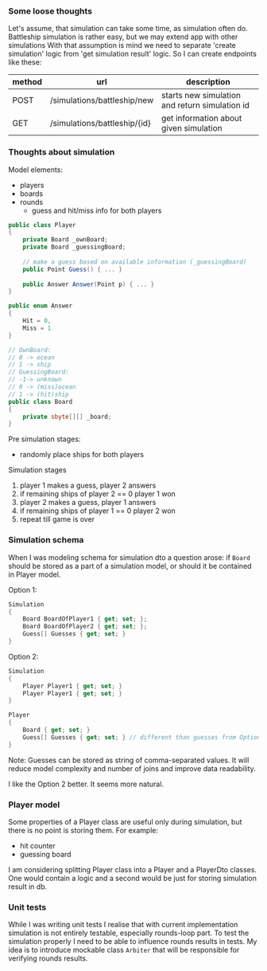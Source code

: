### Some loose thoughts

Let's assume, that simulation can take some time, as simulation often do.
Battleship simulation is rather easy, but we may extend app with other simulations
With that assumption is mind we need to separate 'create simulation' logic from 'get simulation result' logic.
So I can create endpoints like these:

| method | url                          | description                                    |
|--------|------------------------------|------------------------------------------------|
| POST   | /simulations/battleship/new  | starts new simulation and return simulation id |
| GET    | /simulations/battleship/{id} | get information about given simulation         |

### Thoughts about simulation

Model elements:

* players
* boards
* rounds
  * guess and hit/miss info for both players

```csharp
public class Player
{
    private Board _ownBoard;
    private Board _guessingBoard;
    
    // make a guess based on available information (_guessingBoard) 
    public Point Guess() { ... }
    
    public Answer Answer(Point p) { ... }
}

public enum Answer 
{
    Hit = 0,
    Miss = 1
}

// OwnBoard:
// 0 -> ocean
// 1 -> ship
// GuessingBoard:
// -1-> unknown
// 0 -> (miss)ocean
// 1 -> (hit)ship
public class Board
{
    private sbyte[][] _board;
}
```

Pre simulation stages:

* randomly place ships for both players

Simulation stages

1. player 1 makes a guess, player 2 answers
2. if remaining ships of player 2 == 0 player 1 won
3. player 2 makes a guess, player 1 answers
4. if remaining ships of player 1 == 0 player 2 won
5. repeat till game is over

### Simulation schema
When I was modeling schema for simulation dto a question arose:
if `Board` should be stored as a part of a simulation model, or should it be contained in Player model.

Option 1:
```csharp
Simulation 
{
    Board BoardOfPlayer1 { get; set; };
    Board BoardOfPlayer2 { get; set; };
    Guess[] Guesses { get; set; }
}
```

Option 2:
```csharp
Simulation 
{
    Player Player1 { get; set; }
    Player Player1 { get; set; }
}

Player
{
    Board { get; set; }
    Guess[] Guesses { get; set; } // different than guesses from Option 1 (contains only guesses of the player)
}

```

Note: Guesses can be stored as string of comma-separated values. It will reduce model complexity and number of joins
and improve data readability.

I like the Option 2 better. It seems more natural.

### Player model
Some properties of a Player class are useful only during simulation, but there is no point is storing them.
For example:
* hit counter
* guessing board

I am considering splitting Player class into a Player and a PlayerDto classes. One would contain a logic
and a second would be just for storing simulation result in db.

### Unit tests
While I was writing unit tests I realise that with current implementation simulation is not entirely testable,
especially rounds-loop part.
To test the simulation properly I need to be able to influence rounds results in tests.
My idea is to introduce mockable class `Arbiter` that will be responsible for verifying rounds results.
